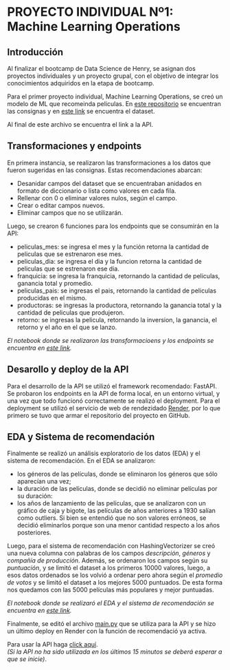 # PROYECTO INDIVIDUAL Nº1: Machine Learning Operations

## Introducción
Al finalizar el bootcamp de Data Science de Henry, se asignan dos proyectos individuales y un proyecto grupal, con el objetivo de integrar los conocimientos adquiridos en la etapa de bootcamp.

Para el primer proyecto individual, Machine Learning Operations, se creó un modelo de ML que recomeinda peliculas. En [este repositorio](https://github.com/HX-PRomero/PI_ML_OPS) se encuentran las consignas y en [este link](https://github.com/scioffi96/PI_ML_OPS/blob/main/movies_dataset.csv) se encuentra el dataset.

Al final de este archivo se encuentra el link a la API.

## Transformaciones y endpoints

En primera instancia, se realizaron las transformaciones a los datos que fueron sugeridas en las consignas. Estas recomendaciones abarcan:
- Desanidar campos del dataset que se encuentraban anidados en formato de diccionario o lista como valores en cada fila.
- Rellenar con 0 o eliminar valores nulos, según el campo.
- Crear o editar campos nuevos.
- Eliminar campos que no se utilizarán.

Luego, se crearon 6 funciones para los endpoints que se consumirán en la API:
- peliculas_mes: se ingresa el mes y la función retorna la cantidad de peliculas que se estrenaron ese mes.
- peliculas_dia: se ingresa el dia y la funcion retorna la cantidad de peliculas que se estrenaron ese dia.
- franquicia: se ingresa la franquicia, retornando la cantidad de peliculas, ganancia total y promedio.
- peliculas_pais: se ingresas el pais, retornando la cantidad de peliculas producidas en el mismo.
- productoras: se ingresas la productora, retornando la ganancia total y la cantidad de peliculas que produjeron.
- retorno: se ingresas la pelicula, retornando la inversion, la ganancia, el retorno y el año en el que se lanzo.

*El notebook donde se realizaron las transformacioens y los endpoints se encuentra en [este link](https://github.com/scioffi96/PI_ML_OPS/blob/main/movies_endpoints.csv).*

## Desarollo y deploy de la API

Para el desarrollo de la API se utilizó el framework recomendado: FastAPI.
Se probaron los endpoints en la API de forma local, en un entorno virtual, y una vez que todo funcionó correctamente se realizó el deployment.
Para el deployment se utilizó el servicio de web de rendezidado [Render](https://render.com/docs/free#free-web-services), por lo que primero se tuvo que armar el repositorio del proyecto en GitHub.

## EDA y Sistema de recomendación

Finalmente se realizó un análisis exploratorio de los datos (EDA) y el sistema de recomendación.
En el EDA se analizaron:
- los géneros de las películas, donde se eliminaron los géneros que sólo aparecían una vez; 
- la duración de las películas, donde se decidió no eliminar películas por su duración:
- los años de lanzamiento de las películas, que se analizaron con un gráfico de caja y bigote, las películas de años anteriores a 1930 salían como outliers. Si bien se entendió que no son valores erróneos, se decidió eliminarlos porque son una menor cantidad respecto a los años posteriores.

Luego, para el sistema de recomendación con HashingVectorizer se creó una nueva columna con palabras de los campos *descripción*, *géneros* y *compañía de producción*.
Además, se ordenaron los campos según su *puntuación*, y se limitó el dataset a los primeros 10000 valores, luego, a esos datos ordenados se los volvió a ordenar pero ahora según el *promedio de votos* y se limitó el dataset a los mejores 5000 puntuados.
De esta forma nos quedamos con las 5000 películas más populares y mejor puntuadas.

*El notebook donde se realizaró el EDA y el sistema de recomendación se encuentra en [este link](https://github.com/scioffi96/PI_ML_OPS/blob/main/movies_recommend.csv).*

Finalmente, se editó el archivo [main.py](https://github.com/scioffi96/PI_ML_OPS/blob/main/main.py) que se utiliza para la API y se hizo un último deploy en Render con la función de recomendació ya activa.

Para usar la API haga [click aquí](https://santiagocioffi-pi1.onrender.com/docs).             
*(Si la API no ha sido utilizada en los últimos 15 minutos se deberá esperar a que se inicie)*.
